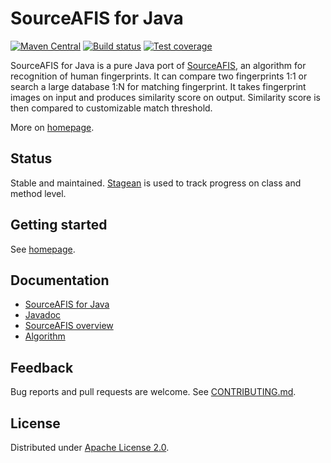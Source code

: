 <!--- Generated by scripts/configure.py --->
# SourceAFIS for Java

[![Maven Central](https://img.shields.io/maven-central/v/com.machinezoo.sourceafis/sourceafis)](https://search.maven.org/artifact/com.machinezoo.sourceafis/sourceafis)
[![Build status](https://github.com/robertvazan/sourceafis-java/workflows/build/badge.svg)](https://github.com/robertvazan/sourceafis-java/actions/workflows/build.yml)
[![Test coverage](https://codecov.io/gh/robertvazan/sourceafis-java/branch/master/graph/badge.svg)](https://codecov.io/gh/robertvazan/sourceafis-java)

SourceAFIS for Java is a pure Java port of [SourceAFIS](https://sourceafis.machinezoo.com/),
an algorithm for recognition of human fingerprints.
It can compare two fingerprints 1:1 or search a large database 1:N for matching fingerprint.
It takes fingerprint images on input and produces similarity score on output.
Similarity score is then compared to customizable match threshold.

More on [homepage](https://sourceafis.machinezoo.com/java).

## Status

Stable and maintained. [Stagean](https://stagean.machinezoo.com/) is used to track progress on class and method level.

## Getting started

See [homepage](https://sourceafis.machinezoo.com/java).

## Documentation

* [SourceAFIS for Java](https://sourceafis.machinezoo.com/java)
* [Javadoc](https://sourceafis.machinezoo.com/javadoc/com.machinezoo.sourceafis/com/machinezoo/sourceafis/package-summary.html)
* [SourceAFIS overview](https://sourceafis.machinezoo.com/)
* [Algorithm](https://sourceafis.machinezoo.com/algorithm)

## Feedback

Bug reports and pull requests are welcome. See [CONTRIBUTING.md](CONTRIBUTING.md).

## License

Distributed under [Apache License 2.0](LICENSE).
